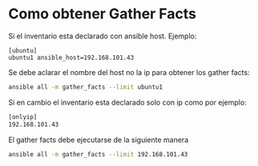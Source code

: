 # Como obtener Gather Facts

Si el inventario esta declarado con ansible host. Ejemplo:

```
[ubuntu]
ubuntu1 ansible_host=192.168.101.43
```

Se debe aclarar el nombre del host no la ip para obtener los gather facts:

```bash
ansible all -m gather_facts --limit ubuntu1
```
Si en cambio el inventario esta declarado solo con ip como por ejemplo:

```bash
[onlyip]
192.168.101.43
```

El gather facts debe ejecutarse de la siguiente manera

```bash
ansible all -m gather_facts --limit 192.168.101.43
```